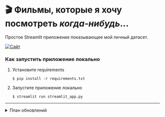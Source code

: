 # 🎬 Фильмы, которые я хочу посмотреть ***когда-нибудь***...

Простое Streamlit приложение показывающее мой личный датасет. 

[![Сайт](https://static.streamlit.io/badges/streamlit_badge_black_white.svg)](https://movies-tbl.streamlit.app/)

### Как запустить приложение локально

1. Установите requirements

   ```
   $ pip install -r requirements.txt
   ```

2. Запустите приложение локально

   ```
   $ streamlit run streamlit_app.py
   ```

*** 
<details>
   <summary>План обновлений</summary>

   - [ ] При нажатии на ячейку выделять всю строку
   - [ ] Улучшить производительность базы данных
   - [ ] Возможно перейти на бд, а не csv
   - [ ] Добавление нового фильма
   - [x] ~~Не открывались ссылки внизу~~
</details>
